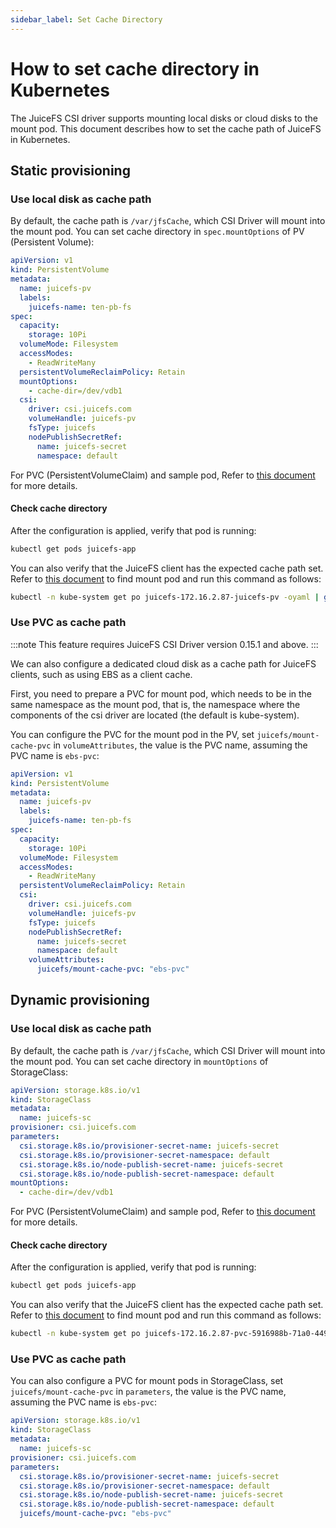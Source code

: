 ```yaml
---
sidebar_label: Set Cache Directory
---
```


# How to set cache directory in Kubernetes

The JuiceFS CSI driver supports mounting local disks or cloud disks to the mount pod. This document describes how to set the cache path of JuiceFS in Kubernetes.

## Static provisioning

### Use local disk as cache path

By default, the cache path is `/var/jfsCache`, which CSI Driver will mount into the mount pod. You can set cache directory in `spec.mountOptions` of PV (Persistent Volume):

```yaml {15}
apiVersion: v1
kind: PersistentVolume
metadata:
  name: juicefs-pv
  labels:
    juicefs-name: ten-pb-fs
spec:
  capacity:
    storage: 10Pi
  volumeMode: Filesystem
  accessModes:
    - ReadWriteMany
  persistentVolumeReclaimPolicy: Retain
  mountOptions:
    - cache-dir=/dev/vdb1
  csi:
    driver: csi.juicefs.com
    volumeHandle: juicefs-pv
    fsType: juicefs
    nodePublishSecretRef:
      name: juicefs-secret
      namespace: default
```

For PVC (PersistentVolumeClaim) and sample pod, Refer to [this document](../guide/pv.md#static-provisioning) for more details.

#### Check cache directory

After the configuration is applied, verify that pod is running:

```sh
kubectl get pods juicefs-app
```

You can also verify that the JuiceFS client has the expected cache path set. Refer
to [this document](../troubleshooting.md#find-mount-pod) to find mount pod and run this command as follows:

```sh
kubectl -n kube-system get po juicefs-172.16.2.87-juicefs-pv -oyaml | grep mount.juicefs
```

### Use PVC as cache path

:::note
This feature requires JuiceFS CSI Driver version 0.15.1 and above.
:::

We can also configure a dedicated cloud disk as a cache path for JuiceFS clients, such as using EBS as a client cache.

First, you need to prepare a PVC for mount pod, which needs to be in the same namespace as the mount pod, that is,
the namespace where the components of the csi driver are located (the default is kube-system).

You can configure the PVC for the mount pod in the PV, set `juicefs/mount-cache-pvc` in `volumeAttributes`, the value is
the PVC name, assuming the PVC name is `ebs-pvc`:

```yaml {22}
apiVersion: v1
kind: PersistentVolume
metadata:
  name: juicefs-pv
  labels:
    juicefs-name: ten-pb-fs
spec:
  capacity:
    storage: 10Pi
  volumeMode: Filesystem
  accessModes:
    - ReadWriteMany
  persistentVolumeReclaimPolicy: Retain
  csi:
    driver: csi.juicefs.com
    volumeHandle: juicefs-pv
    fsType: juicefs
    nodePublishSecretRef:
      name: juicefs-secret
      namespace: default
    volumeAttributes:
      juicefs/mount-cache-pvc: "ebs-pvc"
```

## Dynamic provisioning

### Use local disk as cache path

By default, the cache path is `/var/jfsCache`, which CSI Driver will mount into the mount pod. You can set cache directory in `mountOptions` of StorageClass:

```yaml {12}
apiVersion: storage.k8s.io/v1
kind: StorageClass
metadata:
  name: juicefs-sc
provisioner: csi.juicefs.com
parameters:
  csi.storage.k8s.io/provisioner-secret-name: juicefs-secret
  csi.storage.k8s.io/provisioner-secret-namespace: default
  csi.storage.k8s.io/node-publish-secret-name: juicefs-secret
  csi.storage.k8s.io/node-publish-secret-namespace: default
mountOptions:
  - cache-dir=/dev/vdb1
```

For PVC (PersistentVolumeClaim) and sample pod, Refer to [this document](../guide/pv.md#dynamic-provisioning) for more details.

#### Check cache directory

After the configuration is applied, verify that pod is running:

```sh
kubectl get pods juicefs-app
```

You can also verify that the JuiceFS client has the expected cache path set. Refer
to [this document](../troubleshooting.md#find-mount-pod) to find mount pod and run this command as follows:

```sh
kubectl -n kube-system get po juicefs-172.16.2.87-pvc-5916988b-71a0-4494-8315-877d2dbb8709 -oyaml | grep mount.juicefs
```

### Use PVC as cache path

You can also configure a PVC for mount pods in StorageClass, set `juicefs/mount-cache-pvc` in `parameters`, the value is
the PVC name, assuming the PVC name is `ebs-pvc`:

```yaml {11}
apiVersion: storage.k8s.io/v1
kind: StorageClass
metadata:
  name: juicefs-sc
provisioner: csi.juicefs.com
parameters:
  csi.storage.k8s.io/provisioner-secret-name: juicefs-secret
  csi.storage.k8s.io/provisioner-secret-namespace: default
  csi.storage.k8s.io/node-publish-secret-name: juicefs-secret
  csi.storage.k8s.io/node-publish-secret-namespace: default
  juicefs/mount-cache-pvc: "ebs-pvc"
```
